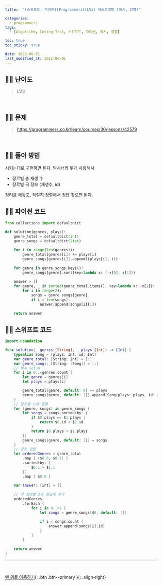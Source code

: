 ```yaml
---
title:  "[스위프트, 파이썬][Programmers][LV3] 베스트앨범 (해시, 정렬)" 

categories:
  - programmers
tags:
  - [Algorithm, Coding Test, 스위프트, 파이썬, 해시, 정렬]

toc: true
toc_sticky: true

date: 2022-06-01
last_modified_at: 2022-06-01
---
```


## 🧞‍♂️ 난이도 

> LV3

<br>

## 🧞‍♂️ 문제

> <https://programmers.co.kr/learn/courses/30/lessons/42579>

<br>

## 🧞‍♂️ 풀이 방법

시키는대로 구현하면 된다.
딕셔너리 두개 사용해서
- 장르별 총 재생 수
- 장르별 곡 정보 (재생수, id)

정리를 해놓고, 적절히 정렬해서 정답 찾으면 된다.

## 🧞‍♂️ 파이썬 코드
```python
from collections import defaultdict

def solution(genres, plays):
    genre_total = defaultdict(int)
    genre_songs = defaultdict(list)
    
    for i in range(len(genres)):
        genre_total[genres[i]] += plays[i]
        genre_songs[genres[i]].append((plays[i], i))
        
    for genre in genre_songs.keys():
        genre_songs[genre].sort(key=lambda x: (-x[0], x[1]))
    
    answer = []
    for genre, _ in sorted(genre_total.items(), key=lambda x: -x[1]):
        for i in range(2):
            songs = genre_songs[genre]
            if i < len(songs):
                answer.append(songs[i][1])
    
    return answer
```

## 🧞‍♂️ 스위프트 코드
```swift
import Foundation

func solution(_ genres:[String], _ plays:[Int]) -> [Int] {
    typealias Song = (plays: Int, id: Int)
    var genre_total: [String: Int] = [:]
    var genre_songs: [String: [Song]] = [:]
    // 해시 setup
    for i in 0..<genres.count {
        let genre = genres[i]
        let plays = plays[i]

        genre_total[genre, default: 0] += plays
        genre_songs[genre, default: []].append(Song(plays: plays, id: i))
    }
    // 장르별 노래 정렬 
    for (genre, songs) in genre_songs {
        let songs = songs.sorted(by: {
            if $0.plays == $1.plays {
                return $0.id < $1.id
            }
            return $0.plays > $1.plays
        })
        genre_songs[genre, default: []] = songs
    }
    // 장르 정렬
    let orderedGenres = genre_total
        .map { ($0.0, $0.1) }
        .sorted(by: {
            $0.1 > $1.1
        })
        .map { $0.0 }
    
    var answer: [Int] = []
    
    // 각 장르별 2곡 정답에 추가
    orderedGenres
        .forEach {
            for i in 0..<2 {
                let songs = genre_songs[$0, default: []]
            
                if i < songs.count {
                    answer.append(songs[i].id)
                }
            }
        }
    
    return answer
}
```
***
<br>

[맨 위로 이동하기](#){: .btn .btn--primary }{: .align-right}
